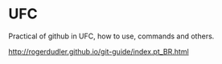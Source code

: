# UFC
Practical of github in UFC, how to use, commands and others.

http://rogerdudler.github.io/git-guide/index.pt_BR.html
